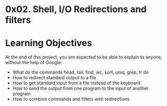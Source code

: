 # 0x02. Shell, I/O Redirections and filters
#
# Learning Objectives
At the end of this project, you are expected to be able to explain to anyone, without the help of Google:

* What do the commands head, tail, find, wc, sort, uniq, grep, tr do
* How to redirect standard output to a file
* How to get standard input from a file instead of the keyboard
* How to send the output from one program to the input of another program
* How to combine commands and filters with redirections
